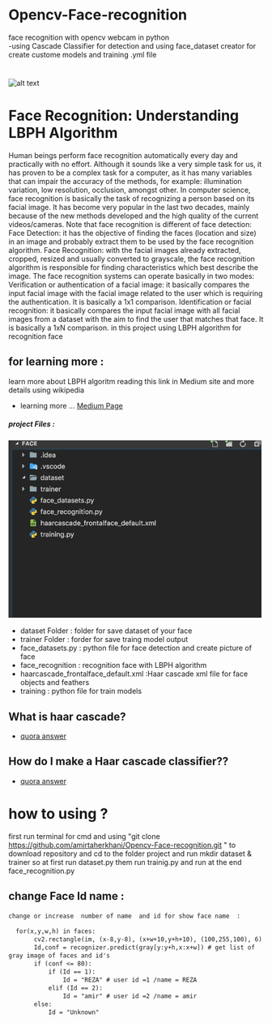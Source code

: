 # Opencv-Face-recognition 
face recognition with opencv webcam in python  
-using Cascade Classifier for detection and using face_dataset creator for create custome models and training .yml file
#

![alt text](https://cdn-images-1.medium.com/max/1600/1*wb6dl0oibAdMa8rlnPlUzQ.jpeg)
#
#
# Face Recognition: Understanding LBPH Algorithm
Human beings perform face recognition automatically every day and practically with no effort.
Although it sounds like a very simple task for us, it has proven to be a complex task for a computer, as it has many variables that can impair the accuracy of the methods, for example: illumination variation, low resolution, occlusion, amongst other.
In computer science, face recognition is basically the task of recognizing a person based on its facial image. It has become very popular in the last two decades, mainly because of the new methods developed and the high quality of the current videos/cameras.
Note that face recognition is different of face detection:
Face Detection: it has the objective of finding the faces (location and size) in an image and probably extract them to be used by the face recognition algorithm.
Face Recognition: with the facial images already extracted, cropped, resized and usually converted to grayscale, the face recognition algorithm is responsible for finding characteristics which best describe the image.
The face recognition systems can operate basically in two modes:
Verification or authentication of a facial image: it basically compares the input facial image with the facial image related to the user which is requiring the authentication. It is basically a 1x1 comparison.
Identification or facial recognition: it basically compares the input facial image with all facial images from a dataset with the aim to find the user that matches that face. It is basically a 1xN comparison.
in this project using LBPH algorithm for recognition face 
## for learning more : 
learn more about LBPH algoritm reading this link in Medium site and more details using wikipedia 
* learning more ...  [Medium Page](https://towardsdatascience.com/face-recognition-how-lbph-works-90ec258c3d6b)

##### project Files : 

  <img src="ScreenShot.png" width="500">

 * dataset Folder : folder for save dataset of your face 
 * trainer Folder : forder for save traing model output 
 * face_datasets.py : python file for face detection and create picture of face 
 * face_recognition : recognition face with LBPH algorithm 
 * haarcascade_frontalface_default.xml :Haar cascade xml file for face objects and feathers 
 * training : python file for train models 


## What is haar cascade?
   * [quora answer](https://www.quora.com/What-is-haar-cascade)



## How do I make a Haar cascade classifier??
   * [quora answer](https://www.quora.com/How-do-I-make-a-Haar-cascade-classifier)
   
   
# how to using ? 
first run terminal for cmd and using  "git clone https://github.com/amirtaherkhani/Opencv-Face-recognition.git " to        download repository and cd to the folder project and run mkdir dataset & trainer so at first run dataset.py them run          trainig.py and  run at the end face_recognition.py 
   
## change Face Id name : 
    change or increase  number of name  and id for show face name  :
 ```
   for(x,y,w,h) in faces:
        cv2.rectangle(im, (x-8,y-8), (x+w+10,y+h+10), (100,255,100), 6)
        Id,conf = recognizer.predict(gray[y:y+h,x:x+w]) # get list of gray image of faces and id's
        if (conf <= 80):
            if (Id == 1):
                Id = "REZA" # user id =1 /name = REZA
            elif (Id == 2):
                Id = "amir" # user id =2 /name = amir
        else:
            Id = "Unknown"

```
